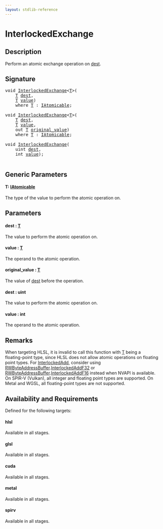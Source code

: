 ```yaml
---
layout: stdlib-reference
---
```


# InterlockedExchange

## Description

Perform an atomic exchange operation on <span class='code'><a href="interlockedexchange-0b.html#decl-dest" class="code_param">dest</a></span>.



## Signature 

<pre>
<span class="code_keyword">void</span> <a href="interlockedexchange-0b.html">InterlockedExchange</a>&lt;<a href="interlockedexchange-0b.html#typeparam-T" class="code_type">T</a>&gt;(
    <a href="interlockedexchange-0b.html#typeparam-T" class="code_type">T</a> <a href="interlockedexchange-0b.html#decl-dest" class="code_param">dest</a>,
    <a href="interlockedexchange-0b.html#typeparam-T" class="code_type">T</a> <a href="interlockedexchange-0b.html#decl-value" class="code_param">value</a>)
    <span class='code_keyword'>where</span> <a href="interlockedexchange-0b.html#typeparam-T" class="code_type">T</a> : <a href="../interfaces/iatomicable-01/index.html" class="code_type">IAtomicable</a>;

<span class="code_keyword">void</span> <a href="interlockedexchange-0b.html">InterlockedExchange</a>&lt;<a href="interlockedexchange-0b.html#typeparam-T" class="code_type">T</a>&gt;(
    <a href="interlockedexchange-0b.html#typeparam-T" class="code_type">T</a> <a href="interlockedexchange-0b.html#decl-dest" class="code_param">dest</a>,
    <a href="interlockedexchange-0b.html#typeparam-T" class="code_type">T</a> <a href="interlockedexchange-0b.html#decl-value" class="code_param">value</a>,
    <span class="code_keyword">out</span> <a href="interlockedexchange-0b.html#typeparam-T" class="code_type">T</a> <a href="interlockedexchange-0b.html#decl-original_value" class="code_param">original_value</a>)
    <span class='code_keyword'>where</span> <a href="interlockedexchange-0b.html#typeparam-T" class="code_type">T</a> : <a href="../interfaces/iatomicable-01/index.html" class="code_type">IAtomicable</a>;

<span class="code_keyword">void</span> <a href="interlockedexchange-0b.html">InterlockedExchange</a>(
    <span class="code_keyword">uint</span> <a href="interlockedexchange-0b.html#decl-dest" class="code_param">dest</a>,
    <span class="code_keyword">int</span> <a href="interlockedexchange-0b.html#decl-value" class="code_param">value</a>);

</pre>

## Generic Parameters

####  <a id="typeparam-T"></a>T: [IAtomicable](../interfaces/iatomicable-01/index.html)
The type of the value to perform the atomic operation on.


## Parameters

####  <a id="decl-dest"></a>dest  : [T](interlockedexchange-0b.html#typeparam-T)
The value to perform the atomic operation on.

####  <a id="decl-value"></a>value  : [T](interlockedexchange-0b.html#typeparam-T)
The operand to the atomic operation.

####  <a id="decl-original_value"></a>original\_value  : [T](interlockedexchange-0b.html#typeparam-T)
The value of <span class='code'><a href="interlockedexchange-0b.html#decl-dest" class="code_param">dest</a></span> before the operation.

####  <a id="decl-dest"></a>dest  : uint
The value to perform the atomic operation on.

####  <a id="decl-value"></a>value  : int
The operand to the atomic operation.


## Remarks
When targeting HLSL, it is invalid to call this function with <span class='code'><a href="interlockedexchange-0b.html#typeparam-T" class="code_type">T</a></span> being a floating-point type, since
HLSL does not allow atomic operations on floating point types. For <span class='code'><a href="interlockedadd-0b.html">InterlockedAdd</a></span>, consider using
<span class='code'><a href="../types/rwbyteaddressbuffer-0126d/index.html" class="code_type">RWByteAddressBuffer</a>.<a href="../types/rwbyteaddressbuffer-0126d/interlockedaddf32-0be.html">InterlockedAddF32</a></span> or <span class='code'><a href="../types/rwbyteaddressbuffer-0126d/index.html" class="code_type">RWByteAddressBuffer</a>.<a href="../types/rwbyteaddressbuffer-0126d/interlockedaddf16-0be.html">InterlockedAddF16</a></span> instead when NVAPI is available.
On SPIR-V (Vulkan), all integer and floating point types are supported.
On Metal and WGSL, all floating-point types are not supported.


## Availability and Requirements

Defined for the following targets:

#### hlsl
Available in all stages.

#### glsl
Available in all stages.

#### cuda
Available in all stages.

#### metal
Available in all stages.

#### spirv
Available in all stages.



